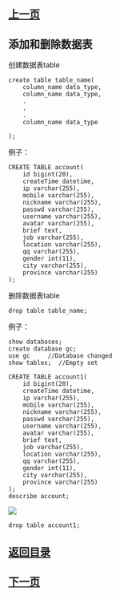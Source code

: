 
## [上一页](course02)
## 添加和删除数据表

创建数据表table

	create table table_name(
		column_name data_type,
		column_name data_type,
		.
		.
		.
		column_name data_type
	
	);

例子：

	CREATE TABLE account(
		id bigint(20),
		createTime datetime,
		ip varchar(255),
		mobile varchar(255),
		nickname varchar(255),
		passwd varchar(255),
		username varchar(255),
		avatar varchar(255),
		brief text,
		job varchar(255),
		location varchar(255),
		qq varchar(255),
		gender int(11),
		city varchar(255),
		province varchar(255)
	);

删除数据表table

	drop table table_name;

例子：

	show databases;
	create database gc;
	use gc     //Database changed
	show tables;  //Empty set
	
	CREATE TABLE account1(
		id bigint(20),
		createTime datetime,
		ip varchar(255),
		mobile varchar(255),
		nickname varchar(255),
		passwd varchar(255),
		username varchar(255),
		avatar varchar(255),
		brief text,
		job varchar(255),
		location varchar(255),
		qq varchar(255),
		gender int(11),
		city varchar(255),
		province varchar(255)
	);
	describe account;
![](http://ww4.sinaimg.cn/large/0060lm7Tly1fna7iu47eaj30es09lmx6.jpg)

	drop table account1;


## [返回目录](https://wuchengcheng110120.github.io/MySQL/learnMySQL)
## [下一页](course04)
